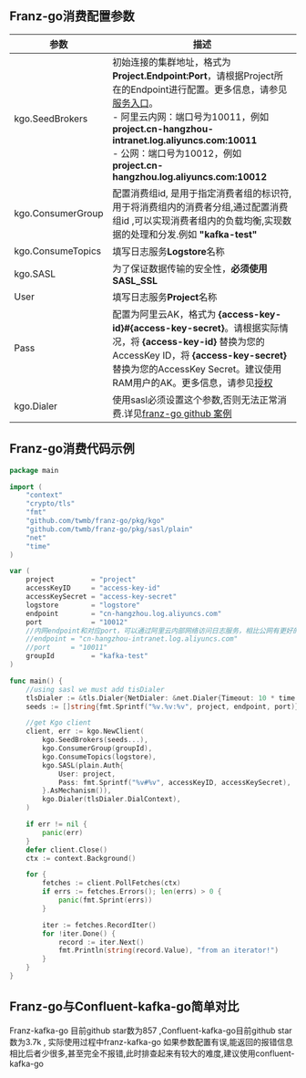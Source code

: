 ## Franz-go消费配置参数

| 参数                | 描述                                                                                                                                                                                                                                                                                                                  |
|-------------------|---------------------------------------------------------------------------------------------------------------------------------------------------------------------------------------------------------------------------------------------------------------------------------------------------------------------|
| kgo.SeedBrokers   | 初始连接的集群地址，格式为**Project.Endpoint:Port**，请根据Project所在的Endpoint进行配置。更多信息，请参见[服务入口](https://help.aliyun.com/document_detail/29008.htm#reference-wgx-pwq-zdb)。<br/> - 阿里云内网：端口号为10011，例如 **project.cn-hangzhou-intranet.log.aliyuncs.com:10011** <br/>  - 公网：端口号为10012，例如 **project.cn-hangzhou.log.aliyuncs.com:10012** |
| kgo.ConsumerGroup | 配置消费组id, 是用于指定消费者组的标识符,用于将消费组内的消费者分组,通过配置消费组id ,可以实现消费者组内的负载均衡,实现数据的处理和分发.例如 **"kafka-test"**                                                                                                                                                                                                                       |
| kgo.ConsumeTopics | 填写日志服务**Logstore**名称                                                                                                                                                                                                                                                                                                |
| kgo.SASL          | 为了保证数据传输的安全性，**必须使用SASL_SSL**                                                                                                                                                                                                                                                                                       |
| User              | 填写日志服务**Project**名称                                                                                                                                                                                                                                                                                                 |
| Pass              | 配置为阿里云AK，格式为 **{access-key-id}#{access-key-secret}**。请根据实际情况，将 **{access-key-id}** 替换为您的AccessKey ID，将 **{access-key-secret}** 替换为您的AccessKey Secret。建议使用RAM用户的AK。更多信息，请参见[授权](https://help.aliyun.com/document_detail/47664.htm#task-xsk-ttc-ry)                                                                   |
| kgo.Dialer        | 使用sasl必须设置这个参数,否则无法正常消费.详见[franz-go github 案例](https://github.com/twmb/franz-go/blob/master/examples/sasl/sasl_ssl_plain/sasl_ssl_plain.go)                                                                                                                                                                         |

## Franz-go消费代码示例

```go
package main

import (
	"context"
	"crypto/tls"
	"fmt"
	"github.com/twmb/franz-go/pkg/kgo"
	"github.com/twmb/franz-go/pkg/sasl/plain"
	"net"
	"time"
)

var (
	project         = "project"
	accessKeyID     = "access-key-id"
	accessKeySecret = "access-key-secret"
	logstore        = "logstore"
	endpoint        = "cn-hangzhou.log.aliyuncs.com"
	port            = "10012"
	//内网endpoint和对应port，可以通过阿里云内部网络访问日志服务，相比公网有更好的链路质量和安全性，详见文档 https://help.aliyun.com/document_detail/29008.htm#reference-wgx-pwq-zdb
	//endpoint = "cn-hangzhou-intranet.log.aliyuncs.com"
	//port     = "10011"
	groupId         = "kafka-test"
)

func main() {
	//using sasl we must add tisDialer
	tlsDialer := &tls.Dialer{NetDialer: &net.Dialer{Timeout: 10 * time.Second}}
	seeds := []string{fmt.Sprintf("%v.%v:%v", project, endpoint, port)}

	//get Kgo client
	client, err := kgo.NewClient(
		kgo.SeedBrokers(seeds...),
		kgo.ConsumerGroup(groupId),
		kgo.ConsumeTopics(logstore),
		kgo.SASL(plain.Auth{
			User: project,
			Pass: fmt.Sprintf("%v#%v", accessKeyID, accessKeySecret),
		}.AsMechanism()),
		kgo.Dialer(tlsDialer.DialContext),
	)

	if err != nil {
		panic(err)
	}
	defer client.Close()
	ctx := context.Background()

	for {
		fetches := client.PollFetches(ctx)
		if errs := fetches.Errors(); len(errs) > 0 {
			panic(fmt.Sprint(errs))
		}

		iter := fetches.RecordIter()
		for !iter.Done() {
			record := iter.Next()
			fmt.Println(string(record.Value), "from an iterator!")
		}
	}
}
```

## Franz-go与Confluent-kafka-go简单对比

Franz-kafka-go 目前github star数为857 ,Confluent-kafka-go目前github star数为3.7k , 实际使用过程中franz-kafka-go
如果参数配置有误,能返回的报错信息相比后者少很多,甚至完全不报错,此时排查起来有较大的难度,建议使用confluent-kafka-go
